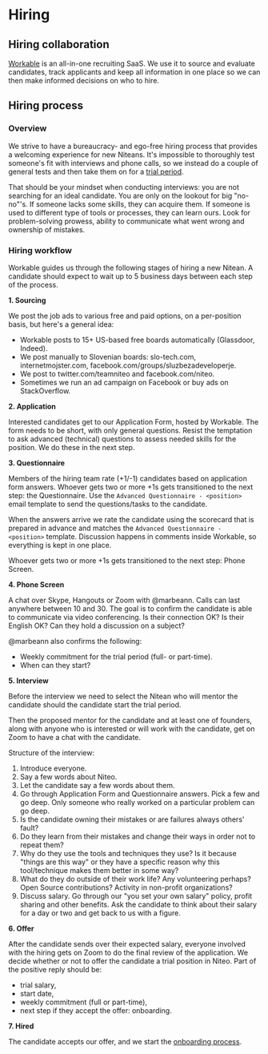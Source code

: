 # Hiring

## Hiring collaboration

[Workable](https://www.workable.com/) is an all-in-one recruiting SaaS. We use it to source and evaluate candidates, track applicants and keep all information in one place so we can then make informed decisions on who to hire.

## Hiring process

### Overview

We strive to have a bureaucracy- and ego-free hiring process that provides a welcoming experience for new Niteans. It's impossible to thoroughly test someone's fit with interviews and phone calls, so we instead do a couple of general tests and then take them on for a [trial period].

That should be your mindset when conducting interviews: you are not searching for an ideal candidate. You are only on the lookout for big "no-no"'s. If someone lacks some skills, they can acquire them. If someone is used to different type of tools or processes, they can learn ours. Look for problem-solving prowess, ability to communicate what went wrong and ownership of mistakes.

### Hiring workflow

Workable guides us through the following stages of hiring a new Nitean. A candidate should expect to wait up to 5 business days between each step of the process.

**1. Sourcing**

   We post the job ads to various free and paid options, on a per-position basis, but here's a general idea:
   * Workable posts to 15+ US-based free boards automatically (Glassdoor, Indeed).
   * We post manually to Slovenian boards: slo-tech.com, internetmojster.com, facebook.com/groups/sluzbezadeveloperje.
   * We post to twitter.com/teamniteo and facebook.com/niteo.
   * Sometimes we run an ad campaign on Facebook or buy ads on StackOverflow.

**2. Application**

   Interested candidates get to our Application Form, hosted by Workable. The form needs to be short, with only general questions. Resist the temptation to ask advanced (technical) questions to assess needed skills for the position. We do these in the next step.

**3. Questionnaire**

   Members of the hiring team rate (+1/-1) candidates based on application form answers. Whoever gets two or more +1s gets transitioned to the next step: the Questionnaire. Use the `Advanced Questionnaire - <position>` email template to send the questions/tasks to the candidate.

   When the answers arrive we rate the candidate using the scorecard that is prepared in advance and matches the `Advanced Questionnaire - <position>` template. Discussion happens in comments inside Workable, so everything is kept in one place.

   Whoever gets two or more +1s gets transitioned to the next step: Phone Screen.

**4. Phone Screen**

   A chat over Skype, Hangouts or Zoom with @marbeann. Calls can last anywhere between 10 and 30. The goal is to confirm the candidate is able to communicate via video conferencing. Is their connection OK? Is their English OK? Can they hold a discussion on a subject?

   @marbeann also confirms the following:
   * Weekly commitment for the trial period (full- or part-time).
   * When can they start?

**5. Interview**

   Before the interview we need to select the Nitean who will mentor the candidate should the candidate start the trial period.

   Then the proposed mentor for the candidate and at least one of founders, along with anyone who is interested or will work with the candidate, get on Zoom to have a chat with the candidate.

   Structure of the interview:
   1. Introduce everyone.
   2. Say a few words about Niteo.
   3. Let the candidate say a few words about them.
   4. Go through Application Form and Questionnaire answers. Pick a few and go deep. Only someone who really worked on a particular problem can go deep.
   5. Is the candidate owning their mistakes or are failures always others' fault?
   6. Do they learn from their mistakes and change their ways in order not to repeat them?
   7. Why do they use the tools and techniques they use? Is it because "things are this way" or they have a specific reason why this tool/technique makes them better in some way?
   8. What do they do outside of their work life? Any volunteering perhaps? Open Source contributions? Activity in non-profit organizations?
   9. Discuss salary. Go through our "you set your own salary" policy, profit sharing and other benefits. Ask the candidate to think about their salary for a day or two and get back to us with a figure.

**6. Offer**

   After the candidate sends over their expected salary, everyone involved with the hiring gets on Zoom to do the final review of the application. We decide whether or not to offer the candidate a trial position in Niteo. Part of the positive reply should be:
   * trial salary,
   * start date,
   * weekly commitment (full or part-time),
   * next step if they accept the offer: onboarding.

**7. Hired**

   The candidate accepts our offer, and we start the [onboarding process].

[trial period]: https://github.com/niteoweb/handbook/blob/master/5_People/onboarding.md#trial-period
[onboarding process]: https://github.com/niteoweb/handbook/blob/master/5_People/onboarding.md
